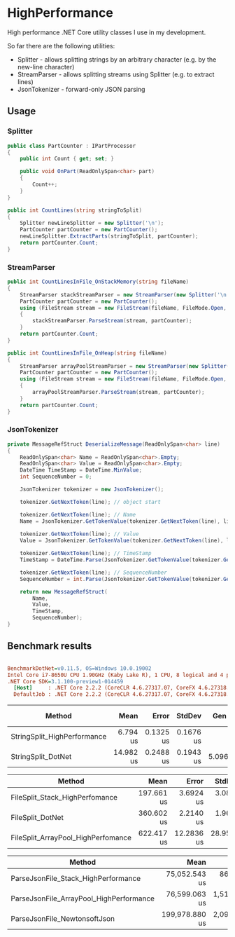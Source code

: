# HighPerformance
High performance .NET Core utility classes I use in my development.

So far there are the following utilities:
* Splitter - allows splitting strings by an arbitrary character (e.g. by the new-line character)
* StreamParser - allows splitting streams using Splitter (e.g. to extract lines)
* JsonTokenizer - forward-only JSON parsing

## Usage
### Splitter
```csharp
public class PartCounter : IPartProcessor
{
    public int Count { get; set; }

    public void OnPart(ReadOnlySpan<char> part)
    {
        Count++;
    }
}

public int CountLines(string stringToSplit)
{
    Splitter newLineSplitter = new Splitter('\n');
    PartCounter partCounter = new PartCounter();
    newLineSplitter.ExtractParts(stringToSplit, partCounter);
    return partCounter.Count;
}
```

### StreamParser
```csharp
public int CountLinesInFile_OnStackMemory(string fileName)
{
    StreamParser stackStreamParser = new StreamParser(new Splitter('\n'), Encoding.UTF8);
    PartCounter partCounter = new PartCounter();
    using (FileStream stream = new FileStream(fileName, FileMode.Open, FileAccess.Read))
    {
        stackStreamParser.ParseStream(stream, partCounter);
    }
    return partCounter.Count;
}

public int CountLinesInFile_OnHeap(string fileName)
{
    StreamParser arrayPoolStreamParser = new StreamParser(new Splitter('\n'), Encoding.UTF8, 1024 * 1024);
    PartCounter partCounter = new PartCounter();
    using (FileStream stream = new FileStream(fileName, FileMode.Open, FileAccess.Read))
    {
        arrayPoolStreamParser.ParseStream(stream, partCounter);
    }
    return partCounter.Count;
}
```

### JsonTokenizer
```csharp
private MessageRefStruct DeserializeMessage(ReadOnlySpan<char> line)
{
    ReadOnlySpan<char> Name = ReadOnlySpan<char>.Empty;
    ReadOnlySpan<char> Value = ReadOnlySpan<char>.Empty;
    DateTime TimeStamp = DateTime.MinValue;
    int SequenceNumber = 0;

    JsonTokenizer tokenizer = new JsonTokenizer();

    tokenizer.GetNextToken(line); // object start

    tokenizer.GetNextToken(line); // Name
    Name = JsonTokenizer.GetTokenValue(tokenizer.GetNextToken(line), line);
    
    tokenizer.GetNextToken(line); // Value
    Value = JsonTokenizer.GetTokenValue(tokenizer.GetNextToken(line), line);

    tokenizer.GetNextToken(line); // TimeStamp
    TimeStamp = DateTime.Parse(JsonTokenizer.GetTokenValue(tokenizer.GetNextToken(line), line));

    tokenizer.GetNextToken(line); // SequenceNumber
    SequenceNumber = int.Parse(JsonTokenizer.GetTokenValue(tokenizer.GetNextToken(line), line));

    return new MessageRefStruct(
        Name,
        Value,
        TimeStamp,
        SequenceNumber);
}
```

## Benchmark results
``` ini

BenchmarkDotNet=v0.11.5, OS=Windows 10.0.19002
Intel Core i7-8650U CPU 1.90GHz (Kaby Lake R), 1 CPU, 8 logical and 4 physical cores
.NET Core SDK=3.1.100-preview1-014459
  [Host]     : .NET Core 2.2.2 (CoreCLR 4.6.27317.07, CoreFX 4.6.27318.02), 64bit RyuJIT
  DefaultJob : .NET Core 2.2.2 (CoreCLR 4.6.27317.07, CoreFX 4.6.27318.02), 64bit RyuJIT


```
|                                  Method |           Mean |         Error |        StdDev |      Gen 0 |    Gen 1 |    Gen 2 |   Allocated |
|---------------------------------------- |---------------:|--------------:|--------------:|-----------:|---------:|---------:|------------:|
|             StringSplit_HighPerformance |       6.794 us |     0.1325 us |     0.1676 us |          - |        - |        - |        24 B |
|                      StringSplit_DotNet |      14.982 us |     0.2488 us |     0.1943 us |     5.0964 |        - |        - |     21432 B |

|                                  Method |           Mean |         Error |        StdDev |      Gen 0 |    Gen 1 |    Gen 2 |   Allocated |
|---------------------------------------- |---------------:|--------------:|--------------:|-----------:|---------:|---------:|------------:|
|          FileSplit_Stack_HighPerfomance |     197.661 us |     3.6924 us |     3.0833 us |          - |        - |        - |       576 B |
|                        FileSplit_DotNet |     360.602 us |     2.2140 us |     1.9627 us |    86.4258 |        - |        - |    364288 B |
|      FileSplit_ArrayPool_HighPerfomance |     622.417 us |    12.2836 us |    28.9540 us |   500.0000 | 499.0234 | 499.0234 |   4194904 B |

|                                  Method |           Mean |         Error |        StdDev |      Gen 0 |    Gen 1 |    Gen 2 |   Allocated |
|---------------------------------------- |---------------:|--------------:|--------------:|-----------:|---------:|---------:|------------:|
|     ParseJsonFile_Stack_HighPerformance |  75,052.543 us |   867.9181 us |   811.8511 us |          - |        - |        - |       600 B |
| ParseJsonFile_ArrayPool_HighPerformance |  76,599.063 us | 1,515.4515 us | 2,447.1717 us |   333.3333 | 333.3333 | 333.3333 |   4194928 B |
|            ParseJsonFile_NewtonsoftJson | 199,978.880 us | 2,099.2455 us | 1,963.6355 us | 25000.0000 |        - |        - | 106397240 B |
